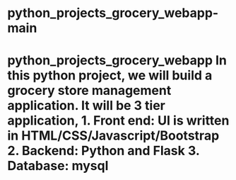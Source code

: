 # python_projects_grocery_webapp-main
# python_projects_grocery_webapp In this python project, we will build a grocery store management application. It will be 3 tier application, 1. Front end: UI is written in HTML/CSS/Javascript/Bootstrap 2. Backend: Python and Flask 3. Database: mysql
